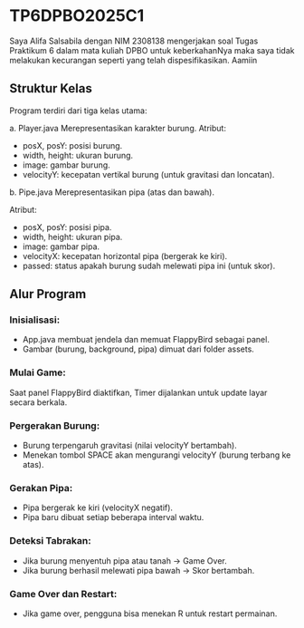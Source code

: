 # TP6DPBO2025C1
Saya Alifa Salsabila dengan NIM 2308138 mengerjakan soal Tugas Praktikum 6 dalam mata kuliah DPBO untuk keberkahanNya maka saya tidak melakukan kecurangan seperti yang telah dispesifikasikan. Aamiin

## Struktur Kelas
Program terdiri dari tiga kelas utama:

a. Player.java
Merepresentasikan karakter burung.
Atribut:
- posX, posY: posisi burung.
- width, height: ukuran burung.
- image: gambar burung.
- velocityY: kecepatan vertikal burung (untuk gravitasi dan loncatan).

b. Pipe.java
Merepresentasikan pipa (atas dan bawah).

Atribut:
- posX, posY: posisi pipa.
- width, height: ukuran pipa.
- image: gambar pipa.
- velocityX: kecepatan horizontal pipa (bergerak ke kiri).
- passed: status apakah burung sudah melewati pipa ini (untuk skor).

## Alur Program
### Inisialisasi:
- App.java membuat jendela dan memuat FlappyBird sebagai panel.
- Gambar (burung, background, pipa) dimuat dari folder assets.

### Mulai Game:
Saat panel FlappyBird diaktifkan, Timer dijalankan untuk update layar secara berkala.

### Pergerakan Burung:
- Burung terpengaruh gravitasi (nilai velocityY bertambah).
- Menekan tombol SPACE akan mengurangi velocityY (burung terbang ke atas).

### Gerakan Pipa:
- Pipa bergerak ke kiri (velocityX negatif).
- Pipa baru dibuat setiap beberapa interval waktu.

### Deteksi Tabrakan:
- Jika burung menyentuh pipa atau tanah → Game Over.
- Jika burung berhasil melewati pipa bawah → Skor bertambah.

### Game Over dan Restart:
- Jika game over, pengguna bisa menekan R untuk restart permainan.
